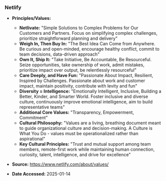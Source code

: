 ### Netlify

- **Principles/Values:**
  - **Netlivate:** "Simple Solutions to Complex Problems for Our Customers and Partners. Focus on simplifying complex challenges, prioritize straightforward planning and delivery"
  - **Weigh In, Then Buy In:** "The Best Idea Can Come from Anywhere. Be curious and open-minded, encourage healthy conflict, commit to team decisions, data-driven approach"
  - **Own It, Ship It:** "Take Initiative, Be Accountable, Be Resourceful. Seize opportunities, take ownership of work, admit mistakes, prioritize impact over output, be relentlessly resourceful"
  - **Care Deeply, and Have Fun:** "Passionate About Impact, Resilient, Inspired by Challenges. Passionate about work and customer impact, maintain positivity, contribute with levity and fun"
  - **Diversity = Intelligence:** "Emotionally Intelligent, Inclusive, Building a Better, Kinder, and Smarter World. Foster inclusive and diverse culture, continuously improve emotional intelligence, aim to build representative teams"
  - **Additional Core Values:** "Transparency, Empowerment, Commitment"
  - **Cultural Philosophy:** "Values are a living, breathing document meant to guide organizational culture and decision-making. A Culture is What You Do - values must be operationalized rather than aspirational"
  - **Key Cultural Principles:** "Trust and mutual support among team members, remote-first work while maintaining human connection, curiosity, talent, intelligence, and drive for excellence"

- **Source:** https://www.netlify.com/about/values/
- **Date Accessed:** 2025-01-14
